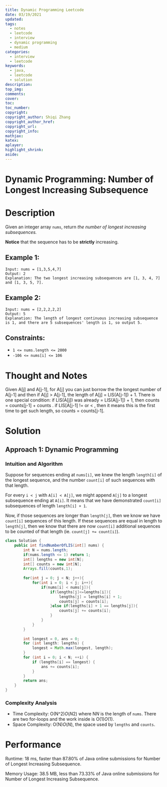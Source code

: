 ```yaml
---
title: Dynamic Programming Leetcode
date: 03/19/2021
updated: 
tags: 
  - notes
  - leetcode
  - interview
  - dynamic programming
  - medium
categories: 
  - interview
  - leetcode
keywords: 
  - java, 
  - leetcode
  - solution
description: 
top_img: 
comments: 
cover: 
toc: 
toc_number: 
copyright:
copyright_author: Shiqi Zhang
copyright_author_href:
copyright_url:
copyright_info:
mathjax:
katex:
aplayer:
highlight_shrink:
aside:
---
```


# **Dynamic Programming**: Number of Longest Increasing Subsequence

# Description

Given an integer array `nums`, return *the number of longest increasing subsequences.*

**Notice** that the sequence has to be **strictly** increasing.

 

## **Example 1:**

```
Input: nums = [1,3,5,4,7]
Output: 2
Explanation: The two longest increasing subsequences are [1, 3, 4, 7] and [1, 3, 5, 7].
```

## **Example 2:**

```
Input: nums = [2,2,2,2,2]
Output: 5
Explanation: The length of longest continuous increasing subsequence is 1, and there are 5 subsequences' length is 1, so output 5.
```

 

## **Constraints:**

- `1 <= nums.length <= 2000`
- `-106 <= nums[i] <= 106`

# Thought and Notes

Given A[j] and A[j-1], for A[j] you can just borrow the the longest number of A[j-1] and then if A[j] > A[j-1], the length of A[j] = LIS(A[j-1]) + 1. There is one special condition: if LIS(A[j])  was already = LIS(A[j-1]) + 1, then counts = counts[j-1] + counts . if LIS[A[j-1] != or < , then it means this is the first time to get such length, so counts = counts[j-1].

# Solution

## Approach 1: Dynamic Programming

### **Intuition and Algorithm**

Suppose for sequences ending at `nums[i]`, we knew the length `length[i]` of the longest sequence, and the number `count[i]` of such sequences with that length.

For every `i < j` with `A[i] < A[j]`, we might append `A[j]` to a longest subsequence ending at `A[i]`. It means that we have demonstrated `count[i]` subsequences of length `length[i] + 1`.

Now, if those sequences are longer than `length[j]`, then we know we have `count[i]` sequences of this length. If these sequences are equal in length to `length[j]`, then we know that there are now `count[i]` additional sequences to be counted of that length (ie. `count[j] += count[i]`).

```java
class Solution {
    public int findNumberOfLIS(int[] nums) {
        int N = nums.length;
        if(nums.length <= 1) return 1;
        int[] lengths = new int[N];
        int[] counts = new int[N];
        Arrays.fill(counts,1);
        
        for(int j = 0; j < N; j++){
            for(int i = 0; i < j; i++){
                if(nums[i] < nums[j]){
                    if(lengths[j]<=lengths[i]){
                        lengths[j] = lengths[i] + 1;
                        counts[j] = counts[i];
                    }else if(lengths[i] + 1 == lengths[j]){
                        counts[j] += counts[i];
                    }
                }
            }
        }
        
        int longest = 0, ans = 0;
        for (int length: lengths) {
            longest = Math.max(longest, length);
        }
        for (int i = 0; i < N; ++i) {
            if (lengths[i] == longest) {
                ans += counts[i];
            }
        }
        return ans;
    }
}
```

### **Complexity Analysis**

- Time Complexity: O(N^2)*O*(*N*2) where N*N* is the length of `nums`. There are two for-loops and the work inside is O(1)*O*(1).
- Space Complexity: O(N)*O*(*N*), the space used by `lengths` and `counts`.

# Performance

Runtime: 18 ms, faster than 87.80% of Java online submissions for Number of Longest Increasing Subsequence.

Memory Usage: 38.5 MB, less than 73.33% of Java online submissions for Number of Longest Increasing Subsequence.